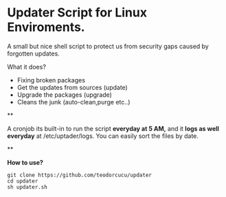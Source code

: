 
# Updater Script for Linux Enviroments.

A small but nice shell script to protect us from security gaps caused by forgotten updates.

What it does?

- Fixing broken  packages
- Get the updates from sources (update)
- Upgrade the packages (upgrade)
- Cleans the junk (auto-clean,purge etc..)

**

A cronjob its built-in to run the script **everyday at 5 AM,** and it **logs as well everyday** at /etc/uptader/logs. You can easily sort the files by date.

** 

**How to use?**

    git clone https://github.com/teodorcucu/updater
    cd updater
    sh updater.sh
